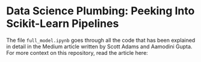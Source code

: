 # Data Science Plumbing: Peeking Into Scikit-Learn Pipelines

The file `full_model.ipynb` goes through all the code that has been explained in detail in the Medium article written by Scott Adams and Aamodini Gupta. For more context on this repository, read the article here: 